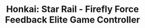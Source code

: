 ---
title: "Honkai: Star Rail - Firefly Force Feedback Elite Game Controller"
imageSM: /assets/images/honkai-star-rail-firefly-force-feedback-elite-game-controller-400.webp
imageMD: /assets/images/honkai-star-rail-firefly-force-feedback-elite-game-controller-800.webp
imageAlt: This is a test
description: Lorem ipsum dolor sit amet consectetur adipisicing elit. Perferendis accusantium sit illo neque rem omnis quaerat, nam similique vitae delectus ad magni vel quo maxime, magnam placeat. Reprehenderit, distinctio aliquam?
price: $259.99
series: "Honkai: Star Rail"
character: Firefly
manufacturer: miHoYo
productType: Electronic Accessories
---